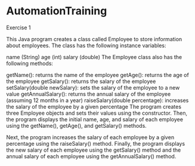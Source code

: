 # AutomationTraining

Exercise 1

This Java program creates a class called Employee to store information about employees. The class has the following instance variables:

name (String)
age (int)
salary (double)
The Employee class also has the following methods:

getName(): returns the name of the employee
getAge(): returns the age of the employee
getSalary(): returns the salary of the employee
setSalary(double newSalary): sets the salary of the employee to a new value
getAnnualSalary(): returns the annual salary of the employee (assuming 12 months in a year)
raiseSalary(double percentage): increases the salary of the employee by a given percentage
The program creates three Employee objects and sets their values using the constructor. Then, the program displays the initial name, age, and salary of each employee using the getName(), getAge(), and getSalary() methods.

Next, the program increases the salary of each employee by a given percentage using the raiseSalary() method. Finally, the program displays the new salary of each employee using the getSalary() method and the annual salary of each employee using the getAnnualSalary() method.